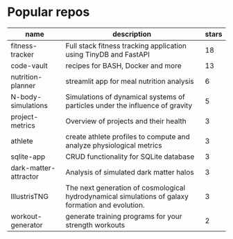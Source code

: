 # Popular repos

| name | description | stars |
|-----|-----|-----|
| fitness-tracker | Full stack fitness tracking application using TinyDB and FastAPI | 18 |
| code-vault | recipes for BASH, Docker and more | 13 |
| nutrition-planner | streamlit app for meal nutrition analysis | 6 |
| N-body-simulations | Simulations of dynamical systems of particles under the influence of gravity | 5 |
| project-metrics | Overview of projects and their health | 3 |
| athlete | create athlete profiles to compute and analyze physiological metrics | 3 |
| sqlite-app | CRUD functionality for SQLite database | 3 |
| dark-matter-attractor | Analysis of simulated dark matter halos | 3 |
| IllustrisTNG | The next generation of cosmological hydrodynamical simulations of galaxy formation and evolution. | 3 |
| workout-generator | generate training programs for your strength workouts | 2 |
